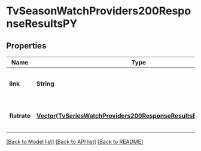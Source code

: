 # TvSeasonWatchProviders200ResponseResultsPY


## Properties
Name | Type | Description | Notes
------------ | ------------- | ------------- | -------------
**link** | **String** |  | [optional] [default to nothing]
**flatrate** | [**Vector{TvSeriesWatchProviders200ResponseResultsBOFlatrateInner}**](TvSeriesWatchProviders200ResponseResultsBOFlatrateInner.md) |  | [optional] [default to nothing]


[[Back to Model list]](../README.md#models) [[Back to API list]](../README.md#api-endpoints) [[Back to README]](../README.md)


